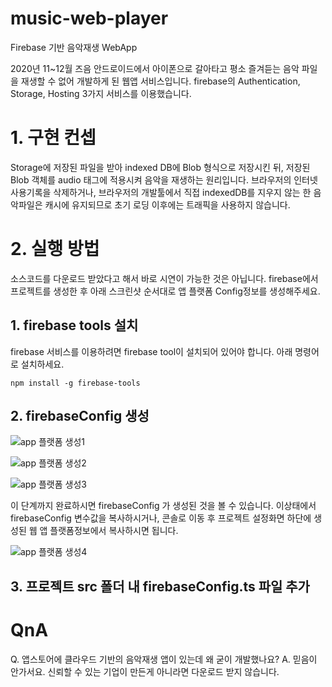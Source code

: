 # music-web-player
Firebase 기반 음악재생 WebApp

2020년 11~12월 즈음 안드로이드에서 아이폰으로 갈아타고 평소 즐겨듣는 음악 파일을 재생할 수 없어 개발하게 된 웹앱 서비스입니다. 
firebase의 Authentication, Storage, Hosting 3가지 서비스를 이용했습니다.

# 1. 구현 컨셉
Storage에 저장된 파일을 받아 indexed DB에 Blob 형식으로 저장시킨 뒤, 저장된 Blob 객체를 audio 태그에 적용시켜 음악을 재생하는 원리입니다. 브라우저의 인터넷 사용기록을 삭제하거나, 브라우저의 개발툴에서 직접 indexedDB를 지우지 않는 한 음악파일은 캐시에 유지되므로 초기 로딩 이후에는 트래픽을 사용하지 않습니다.

# 2. 실행 방법
소스코드를 다운로드 받았다고 해서 바로 시연이 가능한 것은 아닙니다. firebase에서 프로젝트를 생성한 후 아래 스크린샷 순서대로 앱 플랫폼 Config정보를 생성해주세요.

## 1. firebase tools 설치
firebase 서비스를 이용하려면 firebase tool이 설치되어 있어야 합니다. 아래 명령어로 설치하세요.

```npm install -g firebase-tools```

## 2. firebaseConfig 생성

![app 플랫폼 생성1](/docs/img/appconfig1.png)

![app 플랫폼 생성2](/docs/img/appconfig2.png)

![app 플랫폼 생성3](/docs/img/appconfig3.png)

이 단계까지 완료하시면 firebaseConfig 가 생성된 것을 볼 수 있습니다. 이상태에서 firebaseConfig 변수값을 복사하시거나, 콘솔로 이동 후 프로젝트 설정화면 하단에 생성된 웹 앱 플랫폼정보에서 복사하시면 됩니다.

![app 플랫폼 생성4](/docs/img/appconfig4.png)

## 3. 프로젝트 src 폴더 내 firebaseConfig.ts 파일 추가


# QnA

Q. 앱스토어에 클라우드 기반의 음악재생 앱이 있는데 왜 굳이 개발했나요?
A. 믿음이 안가서요. 신뢰할 수 있는 기업이 만든게 아니라면 다운로드 받지 않습니다.

